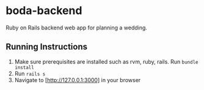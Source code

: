 # boda-backend
Ruby on Rails backend web app for planning a wedding.

Running Instructions
--------------------
1. Make sure prerequisites are installed such as rvm, ruby, rails. Run `bundle install`
2. Run `rails s`
3. Navigate to [http://127.0.0.1:3000] in your browser

